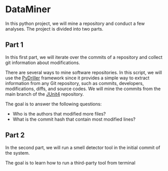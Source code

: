 # DataMiner
In this python project, we will mine a repository and conduct a few analyses. The project is divided into two parts.

<h2>Part 1</h2>
In this first part, we will iterate over the commits of a repository and collect git information about modifications.

There are several ways to mine software repositories. In this script, we will use the [PyDriller](https://pydriller.readthedocs.io/en/latest/index.html)
framework since it provides a simple way to extract information from any Git repository, such as commits, developers, 
modifications, diffs, and source codes. We will mine the commits from the main branch of the [JUnit4](https://github.com/junit-team/junit4/commits/main "Main branch") repository.

The goal is to answer the following questions:
- Who is the authors that modified more files?
- What is the commit hash that contain most modified lines?

<h2>Part 2</h2>
In the second part, we will run a smell detector tool in the initial commit of the system.

The goal is to learn how to run a third-party tool from terminal